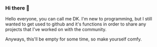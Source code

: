 ### Hi there 👋

Hello everyone, you can call me DK. I'm new to programming, but I still wanted to get used to github and it's functions in order to share any projects that I've worked on with the community.

Anyways, this'll be empty for some time, so make yourself comfy.


<!--
**Donkey-Kong-Phd/Donkey-Kong-Phd** is a ✨ _special_ ✨ repository because its `README.md` (this file) appears on your GitHub profile.

Here are some ideas to get you started:

- 🔭 I’m currently working on ...
- 🌱 I’m currently learning ...
- 👯 I’m looking to collaborate on ...
- 🤔 I’m looking for help with ...
- 💬 Ask me about ...
- 📫 How to reach me: ...
- 😄 Pronouns: ...
- ⚡ Fun fact: ...
-->
